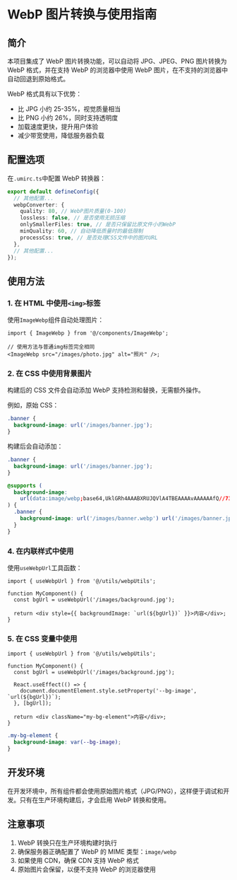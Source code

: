 # WebP 图片转换与使用指南

## 简介

本项目集成了 WebP 图片转换功能，可以自动将 JPG、JPEG、PNG 图片转换为 WebP 格式，并在支持 WebP 的浏览器中使用 WebP 图片，在不支持的浏览器中自动回退到原始格式。

WebP 格式具有以下优势：

- 比 JPG 小约 25-35%，视觉质量相当
- 比 PNG 小约 26%，同时支持透明度
- 加载速度更快，提升用户体验
- 减少带宽使用，降低服务器负载

## 配置选项

在`.umirc.ts`中配置 WebP 转换器：

```typescript
export default defineConfig({
  // 其他配置...
  webpConverter: {
    quality: 80, // WebP图片质量(0-100)
    lossless: false, // 是否使用无损压缩
    onlySmallerFiles: true, // 是否只保留比原文件小的WebP
    minQuality: 60, // 自动降低质量时的最低限制
    processCss: true, // 是否处理CSS文件中的图片URL
  },
  // 其他配置...
});
```

## 使用方法

### 1. 在 HTML 中使用`<img>`标签

使用`ImageWebp`组件自动处理图片：

```tsx
import { ImageWebp } from '@/components/ImageWebp';

// 使用方法与普通img标签完全相同
<ImageWebp src="/images/photo.jpg" alt="照片" />;
```

### 2. 在 CSS 中使用背景图片

构建后的 CSS 文件会自动添加 WebP 支持检测和替换，无需额外操作。

例如，原始 CSS：

```css
.banner {
  background-image: url('/images/banner.jpg');
}
```

构建后会自动添加：

```css
.banner {
  background-image: url('/images/banner.jpg');
}

@supports (
  background-image:
    url(data:image/webp;base64,UklGRh4AAABXRUJQVlA4TBEAAAAvAAAAAAfQ//73v/+BiOh/AAA=)
) {
  .banner {
    background-image: url('/images/banner.webp') url('/images/banner.jpg');
  }
}
```

### 4. 在内联样式中使用

使用`useWebpUrl`工具函数：

```tsx
import { useWebpUrl } from '@/utils/webpUtils';

function MyComponent() {
  const bgUrl = useWebpUrl('/images/background.jpg');

  return <div style={{ backgroundImage: `url(${bgUrl})` }}>内容</div>;
}
```

### 5. 在 CSS 变量中使用

```tsx
import { useWebpUrl } from '@/utils/webpUtils';

function MyComponent() {
  const bgUrl = useWebpUrl('/images/background.jpg');

  React.useEffect(() => {
    document.documentElement.style.setProperty('--bg-image', `url(${bgUrl})`);
  }, [bgUrl]);

  return <div className="my-bg-element">内容</div>;
}
```

```css
.my-bg-element {
  background-image: var(--bg-image);
}
```

## 开发环境

在开发环境中，所有组件都会使用原始图片格式（JPG/PNG），这样便于调试和开发。只有在生产环境构建后，才会启用 WebP 转换和使用。

## 注意事项

1. WebP 转换只在生产环境构建时执行
2. 确保服务器正确配置了 WebP 的 MIME 类型：`image/webp`
3. 如果使用 CDN，确保 CDN 支持 WebP 格式
4. 原始图片会保留，以便不支持 WebP 的浏览器使用
